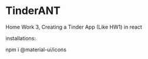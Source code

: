 # TinderANT
Home Work 3, Creating a Tinder App (Like HW1) in react



installations:

npm i @material-ui/icons
